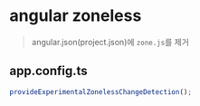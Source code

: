 # angular zoneless

> angular.json(project.json)에 `zone.js`를 제거

## app.config.ts

```js
provideExperimentalZonelessChangeDetection();
```
